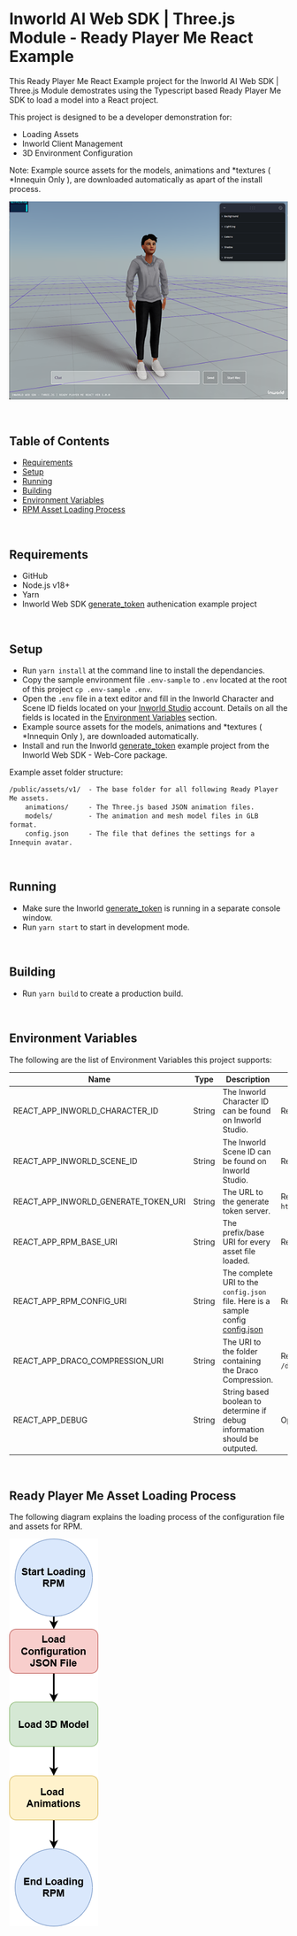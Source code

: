 # Inworld AI Web SDK | Three.js Module - Ready Player Me React Example

This Ready Player Me React Example project for the Inworld AI Web SDK | Three.js Module demostrates using the Typescript based Ready Player Me SDK to load a model into a React project.

This project is designed to be a developer demonstration for:

- Loading Assets
- Inworld Client Management
- 3D Environment Configuration

Note: Example source assets for the models, animations and *textures ( *Innequin Only ), are downloaded automatically as apart of the install process.

![Ready Player Me](./imgs/rpm.png 'RPM')

<br/>

## Table of Contents

- [Requirements](#req)
- [Setup](#setup)
- [Running](#run)
- [Building](#build)
- [Environment Variables](#env)
- [RPM Asset Loading Process](#loading-rpm)

<br/>

## Requirements <a id="req" name="req"></a>

- GitHub
- Node.js v18+
- Yarn
- Inworld Web SDK [generate_token](https://github.com/inworld-ai/inworld-web-sdk/tree/main/examples/generate_token) authenication example project

<br/>

## Setup <a id="setup" name="setup"></a>

- Run `yarn install` at the command line to install the dependancies.
- Copy the sample environment file `.env-sample` to `.env` located at the root of this project `cp .env-sample .env`.
- Open the `.env` file in a text editor and fill in the Inworld Character and Scene ID fields located on your [Inworld Studio](https://studio.inworld.ai/) account. Details on all the fields is located in the [Environment Variables](#env) section.
- Example source assets for the models, animations and *textures ( *Innequin Only ), are downloaded automatically.
- Install and run the Inworld [generate_token](https://github.com/inworld-ai/inworld-web-sdk/tree/main/examples/generate_token) example project from the Inworld Web SDK - Web-Core package.

Example asset folder structure:

```
/public/assets/v1/  - The base folder for all following Ready Player Me assets.
    animations/     - The Three.js based JSON animation files.
    models/         - The animation and mesh model files in GLB format.
    config.json     - The file that defines the settings for a Innequin avatar.
```

<br/>

## Running <a id="run" name="run"></a>

- Make sure the Inworld [generate_token](https://github.com/inworld-ai/inworld-web-sdk/tree/main/examples/generate_token) is running in a separate console window.
- Run `yarn start` to start in development mode.

<br/>

## Building <a id="build" name="build"></a>

- Run `yarn build` to create a production build.

<br/>

## Environment Variables <a id="env" name="env"></a>

The following are the list of Environment Variables this project supports:

| Name                                 | Type   | Description                                                                                                                                           | Requirement                                 |
| ------------------------------------ | ------ | ----------------------------------------------------------------------------------------------------------------------------------------------------- | ------------------------------------------- |
| REACT_APP_INWORLD_CHARACTER_ID       | String | The Inworld Character ID can be found on Inworld Studio.                                                                                              | Required                                    |
| REACT_APP_INWORLD_SCENE_ID           | String | The Inworld Scene ID can be found on Inworld Studio.                                                                                                  | Required                                    |
| REACT_APP_INWORLD_GENERATE_TOKEN_URI | String | The URL to the generate token server.                                                                                                                 | Required, Default: `http://localhost:4000/` |
| REACT_APP_RPM_BASE_URI               | String | The prefix/base URI for every asset file loaded.                                                                                                      | Required                                    |
| REACT_APP_RPM_CONFIG_URI             | String | The complete URI to the `config.json` file. Here is a sample config [config.json](https://storage.googleapis.com/innequin-assets//rpm/v1/config.json) | Required                                    |
| REACT_APP_DRACO_COMPRESSION_URI      | String | The URI to the folder containing the Draco Compression.                                                                                               | Required, Default: `/draco-gltf/`           |
| REACT_APP_DEBUG                      | String | String based boolean to determine if debug information should be outputed.                                                                            | Optional, Default: `false`                  |

<br/>

## Ready Player Me Asset Loading Process <a id="loading-rpm" name="loading-rpm"></a>

The following diagram explains the loading process of the configuration file and assets for RPM.

![RPM](./imgs/rpm-loading-flow.png 'RPM')

<br/>
